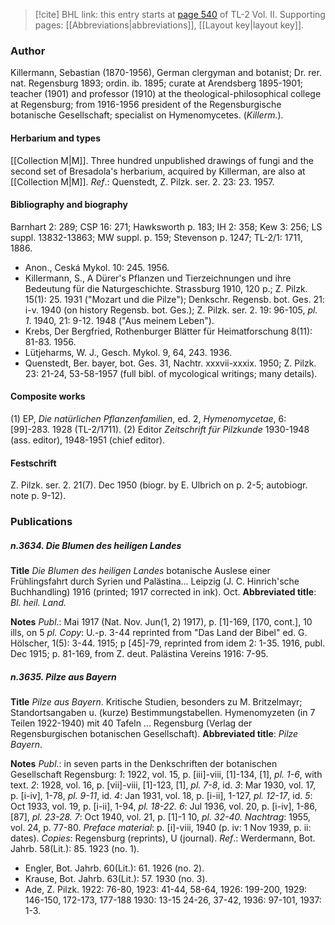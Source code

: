 > [!cite] BHL link: this entry starts at [page 540](https://www.biodiversitylibrary.org/item/103253#page/566/mode/1up) of TL-2 Vol. II.
> Supporting pages: [[Abbreviations|abbreviations]], [[Layout key|layout key]].

### Author

Killermann, Sebastian (1870-1956), German clergyman and botanist; Dr. rer. nat. Regensburg 1893; ordin. ib. 1895; curate at Arendsberg 1895-1901; teacher (1901) and professor (1910) at the theological-philosophical college at Regensburg; from 1916-1956 president of the Regensburgische botanische Gesellschaft; specialist on Hymenomycetes. (*Killerm.*).

#### Herbarium and types

[[Collection M|M]]. Three hundred unpublished drawings of fungi and the second set of Bresadola's herbarium, acquired by Killerman, are also at [[Collection M|M]].
*Ref*.: Quenstedt, Z. Pilzk. ser. 2. 23: 23. 1957.

#### Bibliography and biography

Barnhart 2: 289; CSP 16: 271; Hawksworth p. 183; IH 2: 358; Kew 3: 256; LS suppl. 13832-13863; MW suppl. p. 159; Stevenson p. 1247; TL-2/1: 1711, 1886.
- Anon., Ceská Mykol. 10: 245. 1956.
- Killermann, S., A Dürer's Pflanzen und Tierzeichnungen und ihre Bedeutung für die Naturgeschichte. Strassburg 1910, 120 p.; Z. Pilzk. 15(1): 25. 1931 ("Mozart und die Pilze"); Denkschr. Regensb. bot. Ges. 21: i-v. 1940 (on history Regensb. bot. Ges.); Z. Pilzk. ser. 2. 19: 96-105, *pl. 1*. 1940, 21: 9-12. 1948 ("Aus meinem Leben").
- Krebs, Der Bergfried, Rothenburger Blätter für Heimatforschung 8(11): 81-83. 1956.
- Lütjeharms, W. J., Gesch. Mykol. 9, 64, 243. 1936.
- Quenstedt, Ber. bayer, bot. Ges. 31, Nachtr. xxxvii-xxxix. 1950; Z. Pilzk. 23: 21-24, 53-58-1957 (full bibl. of mycological writings; many details).

#### Composite works

(1) EP, *Die natürlichen Pflanzenfamilien*, ed. 2, *Hymenomycetae*, 6: \[99\]-283. 1928 (TL-2/1711).
(2) Editor *Zeitschrift für Pilzkunde* 1930-1948 (ass. editor), 1948-1951 (chief editor).

#### Festschrift

Z. Pilzk. ser. 2. 21(7). Dec 1950 (biogr. by E. Ulbrich on p. 2-5; autobiogr. note p. 9-12).

### Publications

##### n.3634. Die Blumen des heiligen Landes

**Title**
*Die Blumen des heiligen Landes* botanische Auslese einer Frühlingsfahrt durch Syrien und Palästina... Leipzig (J. C. Hinrich'sche Buchhandling) 1916 (printed; 1917 corrected in ink). Oct.
**Abbreviated title**: *Bl. heil. Land.*

**Notes**
*Publ*.: Mai 1917 (Nat. Nov. Jun(1, 2) 1917), p. \[1\]-169, \[170, cont.\], 10 ills, on 5 *pl. Copy*: U.-p. 3-44 reprinted from "Das Land der Bibel" ed. G. Hölscher, 1(5): 3-44. 1915; p \[45\]-79, reprinted from idem 2: 1-35. 1916, publ. Dec 1915; p. 81-169, from Z. deut. Palästina Vereins 1916: 7-95.

##### n.3635. Pilze aus Bayern

**Title**
*Pilze aus Bayern*. Kritische Studien, besonders zu M. Britzelmayr; Standortsangaben u. (kurze) Bestimmungstabellen. Hymenomyzeten (in 7 Teilen 1922-1940) mit 40 Tafeln ... Regensburg (Verlag der Regensburgischen botanischen Gesellschaft).
**Abbreviated title**: *Pilze Bayern*.

**Notes**
*Publ*.: in seven parts in the Denkschriften der botanischen Gesellschaft Regensburg:
*1*: 1922, vol. 15, p. \[iii\]-viii, \[1\]-134, \[1\], *pl. 1-6*, with text.
*2*: 1928, vol. 16, p. \[vii\]-viii, \[1\]-123, \[1\], *pl. 7-8*, id.
*3*: Mar 1930, vol. 17, p. \[i-iv\], 1-78, *pl. 9-11*, id.
*4*: Jan 1931, vol. 18, p. \[i-ii\], 1-127, *pl. 12-17*, id.
*5*: Oct 1933, vol. 19, p. \[i-ii\], 1-94, *pl. 18-22.*
*6*: Jul 1936, vol. 20, p. \[i-iv\], 1-86, \[87\], *pl. 23-28.*
*7*: Oct 1940, vol. 21, p. \[1\]-1 10, *pl. 32-40.*
*Nachtrag*: 1955, vol. 24, p. 77-80.
*Preface material*: p. \[i\]-viii, 1940 (p. iv: 1 Nov 1939, p. ii: dates).
*Copies*: Regensburg (reprints), U (journal).
*Ref*.: Werdermann, Bot. Jahrb. 58(Lit.): 85. 1923 (no. 1).
- Engler, Bot. Jahrb. 60(Lit.): 61. 1926 (no. 2).
- Krause, Bot. Jahrb. 63(Lit.): 57. 1930 (no. 3).
- Ade, Z. Pilzk. 1922: 76-80, 1923: 41-44, 58-64, 1926: 199-200, 1929: 146-150, 172-173, 177-188 1930: 13-15 24-26, 37-42, 1936: 97-101, 1937: 1-3.

